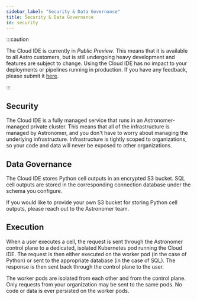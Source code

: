 ```yaml
---
sidebar_label: "Security & Data Governance"
title: Security & Data Governance
id: security
---
```


:::caution

<!-- id to make it easier to remove: cloud-ide-preview-banner -->

The Cloud IDE is currently in _Public Preview_. This means that it is available to all Astro customers, but is still undergoing heavy development and features are subject to change. Using the Cloud IDE has no impact to your deployments or pipelines running in production. If you have any feedback, please submit it [here](https://portal.productboard.com/75k8qmuqjacnrrnef446fggj).

:::

## Security

The Cloud IDE is a fully managed service that runs in an Astronomer-managed private cluster. This means that all of the infrastructure is managed by Astronomer, and you don't have to worry about managing the underlying infrastructure. Infrastructure is tightly scoped to organizations, so your code and data will never be exposed to other organizations.

## Data Governance

The Cloud IDE stores Python cell outputs in an encrypted S3 bucket. SQL cell outputs are stored in the corresponding connection database under the schema you configure.

If you would like to provide your own S3 bucket for storing Python cell outputs, please reach out to the Astronomer team.

## Execution

When a user executes a cell, the request is sent through the Astronomer control plane to a dedicated, isolated Kubernetes pod running the Cloud IDE. The request is then either executed on the worker pod (in the case of Python) or sent to the appropriate database (in the case of SQL). The response is then sent back through the control plane to the user.

The worker pods are isolated from each other and from the control plane. Only requests from your organization may be sent to the same pods. No code or data is ever persisted on the worker pods.
